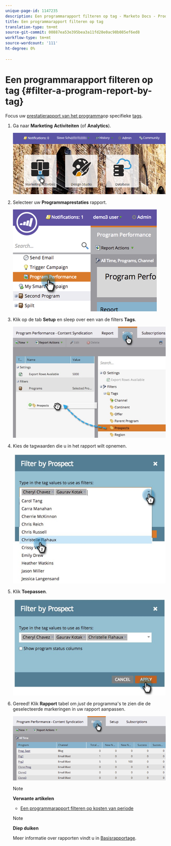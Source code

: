 ```yaml
---
unique-page-id: 1147235
description: Een programmarapport filteren op tag - Marketo Docs - Productdocumentatie
title: Een programmarapport filteren op tag
translation-type: tm+mt
source-git-commit: 00887ea53e395bea3a11fd28e0ac98b085ef6ed8
workflow-type: tm+mt
source-wordcount: '111'
ht-degree: 0%

---
```



# Een programmarapport filteren op tag {#filter-a-program-report-by-tag}

Focus uw [prestatierapport van het programma](create-a-program-performance-report.md)op specifieke [tags](http://docs.marketo.com/display/docs/tags).

1. Ga naar **Marketing** **Activiteiten** (of **Analytics**).

   ![](assets/login-marketing-activities.png)

1. Selecteer uw **Programmaprestaties** rapport.

   ![](assets/image2014-9-23-16-3a12-3a36.png)

1. Klik op de tab **Setup** en sleep over een van de filters **Tags**.

   ![](assets/prospects.jpg)

1. Kies de tagwaarden die u in het rapport wilt opnemen.

   ![](assets/prospect1.jpg)

1. Klik **Toepassen**.

   ![](assets/prospect2.jpg)

1. Gereed! Klik **Rapport** tabel om *just* de programma&#39;s te zien die de geselecteerde markeringen in uw rapport aanpassen.

   ![](assets/image2014-9-23-16-3a14-3a42.png)

   >[!NOTE]
   >
   >**Verwante artikelen**
   >
   >    
   >    
   >    * [Een programmarapport filteren op kosten van periode](filter-a-program-report-by-period-cost.md)


   >[!NOTE]
   >
   >**Diep duiken**
   >
   >
   >Meer informatie over rapporten vindt u in [Basisrapportage](http://docs.marketo.com/display/docs/basic+reporting).

